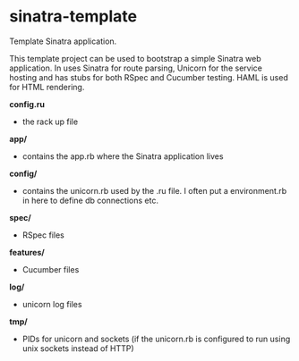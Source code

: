 sinatra-template
================

Template Sinatra application.

This template project can be used to bootstrap a simple Sinatra web application. In uses Sinatra for route parsing, Unicorn for the service hosting and has stubs for both RSpec and Cucumber testing. HAML is used for HTML rendering.

**config.ru** 
  - the rack up file

**app/** 
  - contains the app.rb where the Sinatra application lives

**config/** 
  - contains the unicorn.rb used by the .ru file. I often put a environment.rb in here to define db connections etc.

**spec/** 
  - RSpec files

**features/** 
  - Cucumber files

**log/** 
  - unicorn log files

**tmp/** 
  - PIDs for unicorn and sockets (if the unicorn.rb is configured to run using unix sockets instead of HTTP)



